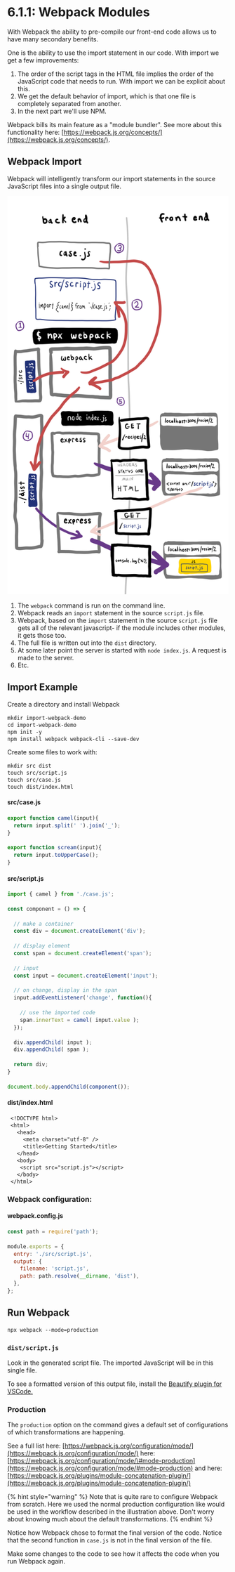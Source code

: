 # 6.1.1: Webpack Modules

With Webpack the ability to pre-compile our front-end code allows us to have many secondary benefits.

One is the ability to use the import statement in our code. With import we get a few improvements:

1. The order of the script tags in the HTML file implies the order of the JavaScript code that needs to run. With import we can be explicit about this.
2. We get the default behavior of import, which is that one file is completely separated from another.
3. In the next part we'll use NPM.

Webpack bills its main feature as a "module bundler". See more about this functionality here: [https://webpack.js.org/concepts/](https://webpack.js.org/concepts/).

## Webpack Import

Webpack will intelligently transform our import statements in the source JavaScript files into a single output file.

![](../../.gitbook/assets/webpack-import-2.jpg)

1. The `webpack` command is run on the command line.
2. Webpack reads an `import` statement in the source `script.js` file.
3. Webpack, based on the `import` statement in the source `script.js` file gets all of the relevant javascript- if the module includes other modules, it gets those too.
4. The full file is written out into the `dist` directory.
5. At some later point the server is started with `node index.js`. A request is made to the server.
6. Etc.

## Import Example

Create a directory and install Webpack

```text
mkdir import-webpack-demo
cd import-webpack-demo
npm init -y
npm install webpack webpack-cli --save-dev
```

Create some files to work with:

```text
mkdir src dist
touch src/script.js
touch src/case.js
touch dist/index.html
```

#### src/case.js

```javascript
export function camel(input){
  return input.split(' ').join('_');
}

export function scream(input){
  return input.toUpperCase();
}
```

#### src/script.js

```javascript
import { camel } from './case.js';

const component = () => {

  // make a container
  const div = document.createElement('div');
  
  // display element
  const span = document.createElement('span');
  
  // input
  const input = document.createElement('input');

  // on change, display in the span
  input.addEventListener('change', function(){
  
    // use the imported code
    span.innerText = camel( input.value );
  });

  div.appendChild( input );
  div.appendChild( span );

  return div;
}

document.body.appendChild(component());
```

#### dist/index.html

```markup
 <!DOCTYPE html>
 <html>
   <head>
     <meta charset="utf-8" />
     <title>Getting Started</title>
   </head>
   <body>
    <script src="script.js"></script>
   </body>
 </html>
```

### Webpack configuration:

#### webpack.config.js

```javascript
const path = require('path');

module.exports = {
  entry: './src/script.js',
  output: {
    filename: 'script.js',
    path: path.resolve(__dirname, 'dist'),
  },
};
```

## Run Webpack

```text
npx webpack --mode=production
```

### `dist/script.js`

Look in the generated script file. The imported JavaScript will be in this single file.

To see a formatted version of this output file, install the [Beautify plugin for VSCode.](https://marketplace.visualstudio.com/items?itemName=HookyQR.beautify)

### Production

The `production` option on the command gives a default set of configurations of which transformations are happening.

See a full list here: [https://webpack.js.org/configuration/mode/](https://webpack.js.org/configuration/mode/)  here: [https://webpack.js.org/configuration/mode/\#mode-production](https://webpack.js.org/configuration/mode/#mode-production) and here: [https://webpack.js.org/plugins/module-concatenation-plugin/](https://webpack.js.org/plugins/module-concatenation-plugin/)

{% hint style="warning" %}
Note that is quite rare to configure Webpack from scratch. Here we used the normal production configuration like would be used in the workflow described in the illustration above. Don't worry about knowing much about the default transformations.
{% endhint %}

Notice how Webpack chose to format the final version of the code. Notice that the second function in `case.js` is not in the final version of the file.

Make some changes to the code to see how it affects the code when you run Webpack again.





